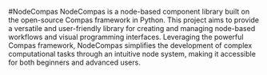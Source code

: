 #NodeCompas
NodeCompas is a node-based component library built on the open-source Compas framework in Python. This project aims to provide a versatile and user-friendly library for creating and managing node-based workflows and visual programming interfaces. Leveraging the powerful Compas framework, NodeCompas simplifies the development of complex computational tasks through an intuitive node system, making it accessible for both beginners and advanced users.

